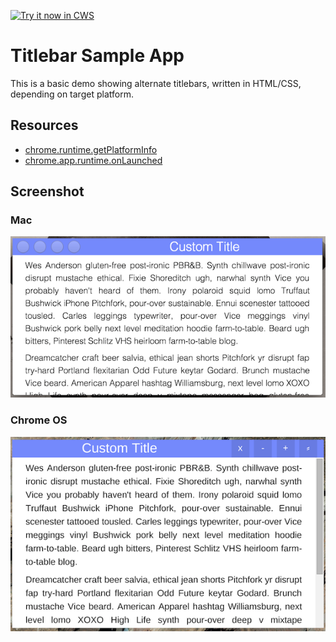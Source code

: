 <a target="_blank" href="https://chrome.google.com/webstore/detail/gdpimhplfcmbiakglpomcdcchbmgfiaj">![Try it now in CWS](https://raw.github.com/GoogleChrome/chrome-extensions-samples/master/apps/tryitnowbutton.png "Click here to install this sample from the Chrome Web Store")</a>


# Titlebar Sample App

This is a basic demo showing alternate titlebars, written in HTML/CSS, depending on target platform.

## Resources

* [chrome.runtime.getPlatformInfo](https://developer.chrome.com/extensions/runtime#method-getPlatformInfo)
* [chrome.app.runtime.onLaunched](http://developer.chrome.com/apps/app_runtime.html#event-onLaunched)

## Screenshot

### Mac

![screenshot](/samples/platform-title/assets/screenshot_mac.png)

### Chrome OS

![screenshot](/samples/platform-title/assets/screenshot_cros.png)
